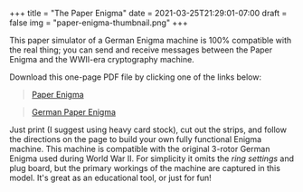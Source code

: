 +++
title = "The Paper Enigma"
date = 2021-03-25T21:29:01-07:00
draft = false
img = "paper-enigma-thumbnail.png"
+++

This paper simulator of a German Enigma machine is 100% compatible with the
real thing; you can send and receive messages between the Paper Enigma and the
WWII-era cryptography machine.

Download this one-page PDF file by clicking one of the links below:

>   [Paper Enigma](paper-enigma.pdf)

>   [German Paper Enigma](paper-enigma-german.pdf)

Just print (I suggest using heavy card stock), cut out the strips, and follow the
directions on the page to build your own fully functional Enigma machine.
This machine is compatible with the original 3-rotor German Enigma used
during World War II. For simplicity it omits the *ring settings* and
plug board, but the primary workings of the machine are captured in this
model. It's great as an educational tool, or just for fun!